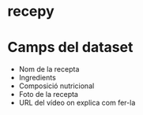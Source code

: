 # recepy

#  Camps del dataset

- Nom de la recepta
- Ingredients
- Composició nutricional
- Foto de la recepta
- URL del vídeo on explica com fer-la

